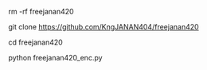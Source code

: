 rm -rf freejanan420


git clone https://github.com/KngJANAN404/freejanan420


cd freejanan420


python freejanan420_enc.py
